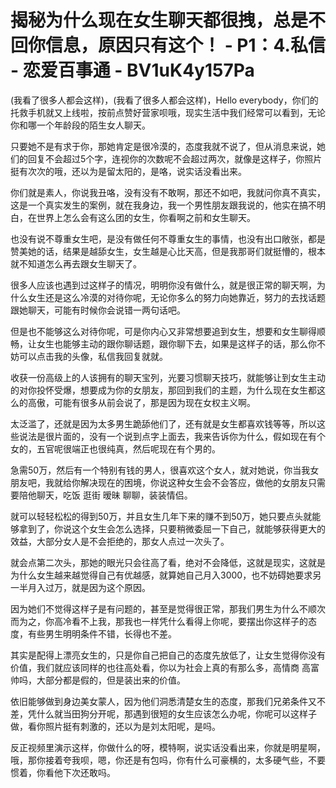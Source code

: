 # 揭秘为什么现在女生聊天都很拽，总是不回你信息，原因只有这个！ - P1：4.私信 - 恋爱百事通 - BV1uK4y157Pa

(我看了很多人都会这样)，(我看了很多人都会这样)，Hello everybody，你们的托救手机就又上线啦，按前点赞好营家呗哦，现实生活中我们经常可以看到，无论你和哪一个年龄段的陌生女人聊天。

只要她不是有求于你，那她肯定是很冷漠的，态度我就不说了，但从消息来说，她们的回复不会超过5个字，连视你的次数呢不会超过两次，就像是这样子，你照片挺有次次的哦，还以为是留太阳的，是咯，说实话没看出来。

你们就是素人，你说我丑咯，没有没有不敢啊，那还不如吧，我就问你真不真实，这是一个真实发生的案例，就在我身边，我一个男性朋友跟我说的，他实在搞不明白，在世界上怎么会有这么团的女生，你看啊之前和女生聊天。

也没有说不尊重女生吧，是没有做任何不尊重女生的事情，也没有出口敞张，都是赞美她的话，结果是越舔女生，女生越是心比天高，但是我那哥们就挺懵的，根本就不知道怎么再去跟女生聊天了。

很多人应该也遇到过这样子的情况，明明你没有做什么，就是很正常的聊天啊，为什么女生还是这么冷漠的对待你呢，无论你多么的努力向她靠近，努力的去找话题跟她聊天，可能有时候你会说错一两句话吧。

但是也不能够这么对待你呢，可是你内心又非常想要追到女生，想要和女生聊得顺畅，让女生也能够主动的跟你聊话题，跟你聊下去，如果是这样子的话，那么你不妨可以点击我的头像，私信我回复就就。

收获一份高级上的人该拥有的聊天宝列，光要习惯聊天技巧，就能够让到女生主动的对你投怀受爆，想要成为你的女朋友，那回到我们的主题，为什么现在女生都这么的高傲，可能有很多从前会说了，那是因为现在女权主义啊。

太泛滥了，还就是因为太多男生跪舔他们了，还有就是女生都喜欢钱等等，所以这些说法是很片面的，没有一个说到点字上面去，我来告诉你为什么，假如现在有个女的，五官呢很端正也很纯真，然后呢现在有个男的。

急需50万，然后有一个特别有钱的男人，很喜欢这个女人，就对她说，你当我女朋友吧，我就给你解决现在的困境，你说这种女生会不会答应，做他的女朋友只需要陪他聊天，吃饭 逛街 暧昧 聊聊，装装情侣。

就可以轻轻松松的得到50万，并且女生几年下来的赚不到50万，她只要点头就能够拿到了，你说这个女生会怎么选择，只要稍微委屈一下自己，就能够获得更大的效益，大部分女人是不会拒绝的，那女人点过一次头了。

就会点第二次头，那她的眼光只会往高了看，绝对不会降低，这就是现实，这就是为什么女生越来越觉得自己有优越感，就算她自己月入3000，也不妨碍她要求另一半月入过万，就是因为这个原因。

因为她们不觉得这样子是有问题的，甚至是觉得很正常，那我们男生为什么不顺次而为之，你高冷看不上我，那我也一样凭什么看得上你呢，要摆出你这样子的态度，有些男生明明条件不错，长得也不差。

其实是配得上漂亮女生的，只是你自己把自己的态度先放低了，让女生觉得你没有价值，我们就应该同样的也往高处看，你以为社会上真的有那么多，高情商 高富帅吗，大部分都是假的，但是装出来的价值。

依旧能够做到身边美女蒙人，因为他们洞悉清楚女生的态度，那我们兄弟条件又不差，凭什么就当田狗分开呢，那遇到很短的女生应该怎么办呢，你呢可以这样子做，看你照片挺有刺激的，还以为是刘太阳呢，是吗。

反正视频里演示这样，你做什么的呀，模特啊，说实话没看出来，你就是明星啊，哦，那你接着夸我呗，嗯，你还是有包吗，你有什么可豪横的，太多硬气些，不要惯着，你看他下次还敢吗。


